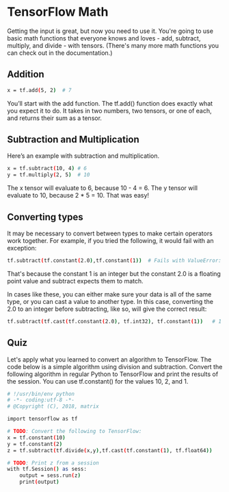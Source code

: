 # TensorFlow Math

Getting the input is great, but now you need to use it. You're going to use basic math functions that everyone knows and loves - add, subtract, multiply, and divide - with tensors. (There's many more math functions you can check out in the documentation.)

## Addition

```bash
x = tf.add(5, 2)  # 7
```

You’ll start with the add function. The tf.add() function does exactly what you expect it to do. It takes in two numbers, two tensors, or one of each, and returns their sum as a tensor.

## Subtraction and Multiplication

Here’s an example with subtraction and multiplication.

```bash
x = tf.subtract(10, 4) # 6
y = tf.multiply(2, 5)  # 10
```

The x tensor will evaluate to 6, because 10 - 4 = 6. The y tensor will evaluate to 10, because 2 * 5 = 10. That was easy!

## Converting types

It may be necessary to convert between types to make certain operators work together. For example, if you tried the following, it would fail with an exception:

```bash
tf.subtract(tf.constant(2.0),tf.constant(1))  # Fails with ValueError: Tensor conversion requested dtype float32 for Tensor with dtype int32:
```

That's because the constant 1 is an integer but the constant 2.0 is a floating point value and subtract expects them to match.

In cases like these, you can either make sure your data is all of the same type, or you can cast a value to another type. In this case, converting the 2.0 to an integer before subtracting, like so, will give the correct result:

```bash
tf.subtract(tf.cast(tf.constant(2.0), tf.int32), tf.constant(1))   # 1
```

## Quiz

Let's apply what you learned to convert an algorithm to TensorFlow. The code below is a simple algorithm using division and subtraction. Convert the following algorithm in regular Python to TensorFlow and print the results of the session. You can use tf.constant() for the values 10, 2, and 1.

```bash
# !/usr/bin/env python
# -*- coding:utf-8 -*-
# @Copyright (C), 2018, matrix

import tensorflow as tf

# TODO: Convert the following to TensorFlow:
x = tf.constant(10)
y = tf.constant(2)
z = tf.subtract(tf.divide(x,y),tf.cast(tf.constant(1), tf.float64))

# TODO: Print z from a session
with tf.Session() as sess:
    output = sess.run(z)
    print(output)

```